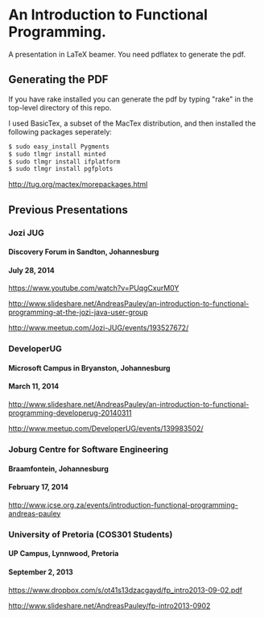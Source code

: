 # An Introduction to Functional Programming.

A presentation in LaTeX beamer.
You need pdflatex to generate the pdf.

## Generating the PDF

If you have rake installed you can generate the pdf by typing "rake" in the top-level directory of this repo.

I used BasicTex, a subset of the MacTex distribution, and then installed the following packages seperately:

```bash
$ sudo easy_install Pygments
$ sudo tlmgr install minted
$ sudo tlmgr install ifplatform
$ sudo tlmgr install pgfplots
```

http://tug.org/mactex/morepackages.html

## Previous Presentations

### Jozi JUG
#### Discovery Forum in Sandton, Johannesburg
#### July 28, 2014

  https://www.youtube.com/watch?v=PUqgCxurM0Y

  http://www.slideshare.net/AndreasPauley/an-introduction-to-functional-programming-at-the-jozi-java-user-group

  http://www.meetup.com/Jozi-JUG/events/193527672/

### DeveloperUG
#### Microsoft Campus in Bryanston, Johannesburg
#### March 11, 2014

  http://www.slideshare.net/AndreasPauley/an-introduction-to-functional-programming-developerug-20140311

  http://www.meetup.com/DeveloperUG/events/139983502/

### Joburg Centre for Software Engineering
#### Braamfontein, Johannesburg
#### February 17, 2014

  http://www.jcse.org.za/events/introduction-functional-programming-andreas-pauley

### University of Pretoria (COS301 Students)
#### UP Campus, Lynnwood, Pretoria
#### September 2, 2013

  https://www.dropbox.com/s/ot41s13dzacgayd/fp_intro2013-09-02.pdf

  http://www.slideshare.net/AndreasPauley/fp-intro2013-0902
